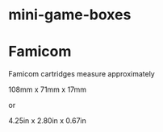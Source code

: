 # mini-game-boxes
# Famicom
Famicom cartridges measure approximately

108mm x 71mm x 17mm

or

4.25in x 2.80in x 0.67in
